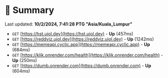 # 📖 Summary
Last updated: **10/2/2024, 7:41:28 PTG "Asia/Kuala_Lumpur"**

- `GET` [https://hst.ujol.dev](https://hst.ujol.dev) - **Up** (457ms)
- `GET` [https://reddviz.ujol.dev](https://reddviz.ujol.dev) - **Up** (1242ms)
- `GET` [https://memeapi.cyclic.app](https://memeapi.cyclic.app) - **Up** (684ms)
- `GET` [https://klik.onrender.com/health](https://klik.onrender.com/health) - **Up** (250ms)
- `GET` [https://dumb.onrender.com](https://dumb.onrender.com) - **Up** (604ms)

